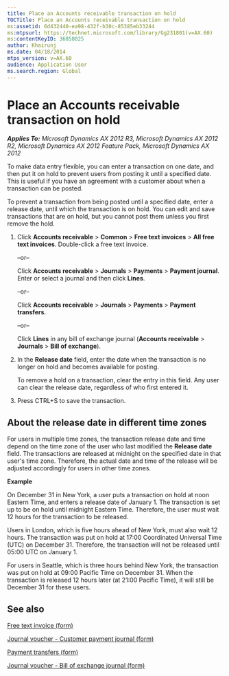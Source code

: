 ```yaml
---
title: Place an Accounts receivable transaction on hold
TOCTitle: Place an Accounts receivable transaction on hold
ms:assetid: 6d432440-ea98-432f-b30c-85385eb33244
ms:mtpsurl: https://technet.microsoft.com/library/Gg231801(v=AX.60)
ms:contentKeyID: 36058025
author: Khairunj
ms.date: 04/18/2014
mtps_version: v=AX.60
audience: Application User
ms.search.region: Global
---
```


# Place an Accounts receivable transaction on hold 


_**Applies To:** Microsoft Dynamics AX 2012 R3, Microsoft Dynamics AX 2012 R2, Microsoft Dynamics AX 2012 Feature Pack, Microsoft Dynamics AX 2012_

To make data entry flexible, you can enter a transaction on one date, and then put it on hold to prevent users from posting it until a specified date. This is useful if you have an agreement with a customer about when a transaction can be posted.

To prevent a transaction from being posted until a specified date, enter a release date, until which the transaction is on hold. You can edit and save transactions that are on hold, but you cannot post them unless you first remove the hold.

1.  Click **Accounts receivable** \> **Common** \> **Free text invoices** \> **All free text invoices**. Double-click a free text invoice.
    
    –or–
    
    Click **Accounts receivable** \> **Journals** \> **Payments** \> **Payment journal**. Enter or select a journal and then click **Lines**.
    
    –or–
    
    Click **Accounts receivable** \> **Journals** \> **Payments** \> **Payment transfers**.
    
    –or–
    
    Click **Lines** in any bill of exchange journal (**Accounts receivable** \> **Journals** \> **Bill of exchange**).

2.  In the **Release date** field, enter the date when the transaction is no longer on hold and becomes available for posting.
    
    To remove a hold on a transaction, clear the entry in this field. Any user can clear the release date, regardless of who first entered it.

3.  Press CTRL+S to save the transaction.

## About the release date in different time zones

For users in multiple time zones, the transaction release date and time depend on the time zone of the user who last modified the **Release date** field. The transactions are released at midnight on the specified date in that user's time zone. Therefore, the actual date and time of the release will be adjusted accordingly for users in other time zones.

**Example**

On December 31 in New York, a user puts a transaction on hold at noon Eastern Time, and enters a release date of January 1. The transaction is set up to be on hold until midnight Eastern Time. Therefore, the user must wait 12 hours for the transaction to be released.

Users in London, which is five hours ahead of New York, must also wait 12 hours. The transaction was put on hold at 17:00 Coordinated Universal Time (UTC) on December 31. Therefore, the transaction will not be released until 05:00 UTC on January 1.

For users in Seattle, which is three hours behind New York, the transaction was put on hold at 09:00 Pacific Time on December 31. When the transaction is released 12 hours later (at 21:00 Pacific Time), it will still be December 31 for these users.

## See also

[Free text invoice (form)](https://technet.microsoft.com/library/aa556897\(v=ax.60\))

[Journal voucher - Customer payment journal (form)](https://technet.microsoft.com/library/aa556141\(v=ax.60\))

[Payment transfers (form)](https://technet.microsoft.com/library/aa617641\(v=ax.60\))

[Journal voucher - Bill of exchange journal (form)](https://technet.microsoft.com/library/aa553272\(v=ax.60\))

  


